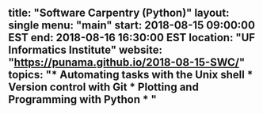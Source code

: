 title: "Software Carpentry (Python)"
layout: single
menu: "main"
start: 2018-08-15 09:00:00 EST
end: 2018-08-16 16:30:00 EST
location: "UF Informatics Institute"
website: "https://punama.github.io/2018-08-15-SWC/"
topics: "* Automating tasks with the Unix shell * Version control with Git * Plotting and Programming with Python * "
---
